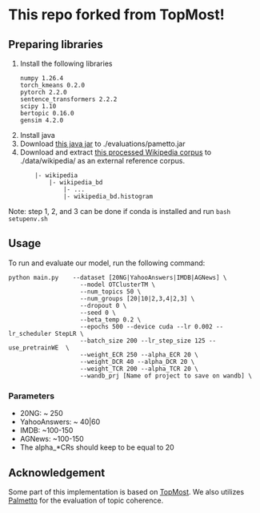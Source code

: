 # This repo forked from TopMost!

## Preparing libraries
1. Install the following libraries
    ```
    numpy 1.26.4
    torch_kmeans 0.2.0
    pytorch 2.2.0
    sentence_transformers 2.2.2
    scipy 1.10
    bertopic 0.16.0
    gensim 4.2.0
    ```
2. Install java
3. Download [this java jar](https://hobbitdata.informatik.uni-leipzig.de/homes/mroeder/palmetto/palmetto-0.1.0-jar-with-dependencies.jar) to ./evaluations/pametto.jar
4. Download and extract [this processed Wikipedia corpus](https://hobbitdata.informatik.uni-leipzig.de/homes/mroeder/palmetto/Wikipedia_bd.zip) to ./data/wikipedia/ as an external reference corpus.
    ```
        |- wikipedia
            |- wikipedia_bd
                |- ...
                |- wikipedia_bd.histogram
    ```

Note: step 1, 2, and 3 can be done if conda is installed and run 
    ```
    bash setupenv.sh
    ```

## Usage
To run and evaluate our model, run the following command:

```
python main.py    --dataset [20NG|YahooAnswers|IMDB|AGNews] \
                    --model OTClusterTM \
                    --num_topics 50 \
                    --num_groups [20|10|2,3,4|2,3] \
                    --dropout 0 \
                    --seed 0 \
                    --beta_temp 0.2 \
                    --epochs 500 --device cuda --lr 0.002 --lr_scheduler StepLR \
                    --batch_size 200 --lr_step_size 125 --use_pretrainWE  \
                    --weight_ECR 250 --alpha_ECR 20 \
                    --weight_DCR 40 --alpha_DCR 20 \
                    --weight_TCR 200 --alpha_TCR 20 \
                    --wandb_prj [Name of project to save on wandb] \
```

### Parameters
- 20NG: ~ 250
- YahooAnswers: ~ 40|60
- IMDB: ~100-150
- AGNews: ~100-150
- The alpha_*CRs should keep to be equal to 20

## Acknowledgement
Some part of this implementation is based on [TopMost](https://github.com/BobXWu/TopMost). We also utilizes [Palmetto](https://github.com/dice-group/Palmetto) for the evaluation of topic coherence.
